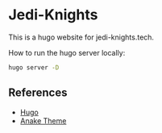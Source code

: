 # Jedi-Knights

This is a hugo website for jedi-knights.tech.

How to run the hugo server locally:

```bash
hugo server -D
```

## References

- [Hugo](https://gohugo.io/)
- [Anake Theme](https://themes.gohugo.io/themes/gohugo-theme-ananke/)
